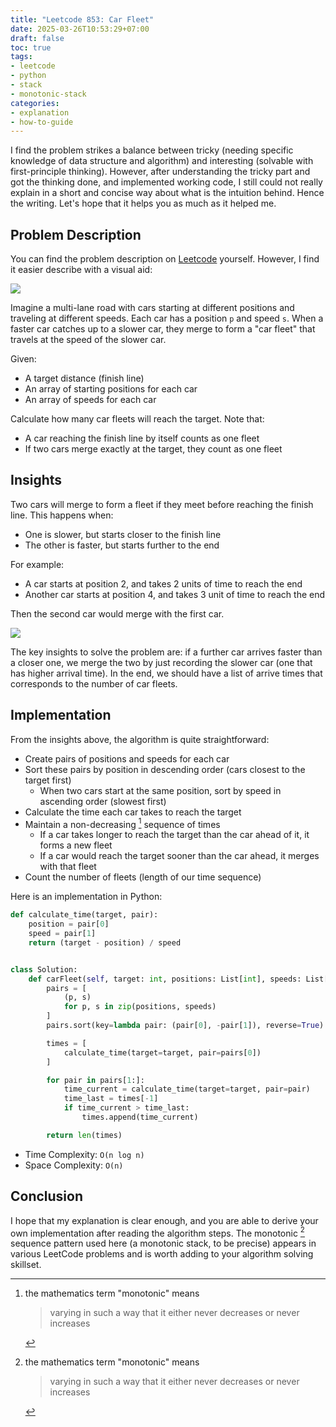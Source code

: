```yaml
---
title: "Leetcode 853: Car Fleet"
date: 2025-03-26T10:53:29+07:00
draft: false
toc: true
tags:
- leetcode
- python
- stack
- monotonic-stack
categories:
- explanation
- how-to-guide
---
```


I find the problem strikes a balance between tricky (needing specific knowledge
of data structure and algorithm) and interesting (solvable with first-principle
thinking). However, after understanding the tricky part and got the thinking
done, and implemented working code, I still could not really explain in a short
and concise way about what is the intuition behind. Hence the writing. Let's
hope that it helps you as much as it helped me.

## Problem Description

You can find the problem description on
[Leetcode](https://leetcode.com/problems/car-fleet/description/) yourself.
However, I find it easier describe with a visual aid:

![](../images/leetcode-853-car-fleet.png)

Imagine a multi-lane road with cars starting at different positions and
traveling at different speeds. Each car has a position `p` and speed `s`. When a
faster car catches up to a slower car, they merge to form a "car fleet" that
travels at the speed of the slower car.

Given:

- A target distance (finish line)
- An array of starting positions for each car
- An array of speeds for each car

Calculate how many car fleets will reach the target. Note that:

- A car reaching the finish line by itself counts as one fleet
- If two cars merge exactly at the target, they count as one fleet

## Insights

Two cars will merge to form a fleet if they meet before reaching the finish
line. This happens when:

- One is slower, but starts closer to the finish line
- The other is faster, but starts further to the end

For example:

- A car starts at position 2, and takes 2 units of time to reach the end
- Another car starts at position 4, and takes 3 unit of time to reach the end

Then the second car would merge with the first car.

![](../images/leetcode-853-car-fleet-intuition.png)

The key insights to solve the problem are: if a further car arrives faster than
a closer one, we merge the two by just recording the slower car (one that has
higher arrival time). In the end, we should have a list of arrive times that
corresponds to the number of car fleets.

## Implementation

From the insights above, the algorithm is quite straightforward:

- Create pairs of positions and speeds for each car
- Sort these pairs by position in descending order (cars closest to the target
  first)
   - When two cars start at the same position, sort by speed in ascending order
     (slowest first)
- Calculate the time each car takes to reach the target
- Maintain a non-decreasing [^monotonic] sequence of times
   - If a car takes longer to reach the target than the car ahead of it, it
     forms a new fleet
   - If a car would reach the target sooner than the car ahead, it merges with
     that fleet
- Count the number of fleets (length of our time sequence)

Here is an implementation in Python:

```python
def calculate_time(target, pair):
    position = pair[0]
    speed = pair[1]
    return (target - position) / speed


class Solution:
    def carFleet(self, target: int, positions: List[int], speeds: List[int]) -> int:
        pairs = [
            (p, s)
            for p, s in zip(positions, speeds)
        ]
        pairs.sort(key=lambda pair: (pair[0], -pair[1]), reverse=True)

        times = [
            calculate_time(target=target, pair=pairs[0])
        ]

        for pair in pairs[1:]:
            time_current = calculate_time(target=target, pair=pair)
            time_last = times[-1]
            if time_current > time_last:
                times.append(time_current)

        return len(times)
```

- Time Complexity: `O(n log n)`
- Space Complexity: `O(n)`

## Conclusion

I hope that my explanation is clear enough, and you are able to derive your own
implementation after reading the algorithm steps. The monotonic [^monotonic]
sequence pattern used here (a monotonic stack, to be precise) appears in
various LeetCode problems and is worth adding to your algorithm solving
skillset.

[^monotonic]: the mathematics term "monotonic" means

    > varying in such a way that it either never decreases or never increases

